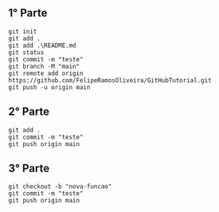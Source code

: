 ## 1° Parte

```
git init
git add .
git add .\README.md
git status
git commit -m "teste"
git branch -M "main"
git remote add origin https://github.com/FelipeRamosOliveira/GitHubTutorial.git
git push -u origin main
```

## 2° Parte

```
git add .
git commit -m "teste"
git push origin main
```

## 3° Parte

```
git checkout -b "nova-funcao"
git commit -m "teste"
git push origin main
```
